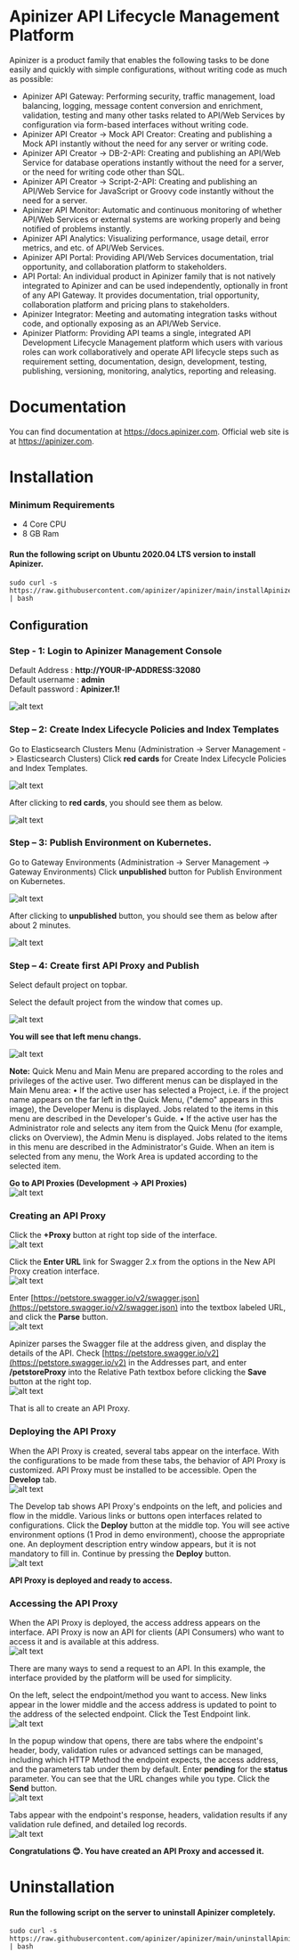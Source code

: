 # Apinizer API Lifecycle Management Platform
Apinizer is a product family that enables the following tasks to be done easily and quickly with simple configurations, without writing code as much as possible:

- Apinizer API Gateway: Performing security, traffic management, load balancing, logging, message content conversion and enrichment, validation, testing and many other tasks related to API/Web Services by configuration via form-based interfaces without writing code.
- Apinizer API Creator → Mock API Creator: Creating and publishing a Mock API instantly without the need for any server or writing code.
- Apinizer API Creator → DB-2-API: Creating and publishing an API/Web Service for database operations instantly without the need for a server, or the need for writing code other than SQL.
- Apinizer API Creator → Script-2-API: Creating and publishing an API/Web Service for JavaScript or Groovy code instantly without the need for a server.
- Apinizer API Monitor: Automatic and continuous monitoring of whether API/Web Services or external systems are working properly and being notified of problems instantly.
- Apinizer API Analytics: Visualizing performance, usage detail, error metrics, and etc. of API/Web Services.
- Apinizer API Portal: Providing API/Web Services documentation, trial opportunity, and collaboration platform to stakeholders.
- API Portal: An individual product in Apinizer family that is not natively integrated to Apinizer and can be used independently, optionally in front of any API Gateway. It provides documentation, trial opportunity, collaboration platform and pricing plans to stakeholders.
- Apinizer Integrator: Meeting and automating integration tasks without code, and optionally exposing as an API/Web Service.
- Apinizer Platform: Providing API teams a single, integrated API Development Lifecycle Management platform which users with various roles can work collaboratively and operate API lifecycle steps such as requirement setting, documentation, design, development, testing, publishing, versioning, monitoring, analytics, reporting and releasing.

# Documentation
You can find documentation at https://docs.apinizer.com. 
Official web site is at https://apinizer.com. 

# Installation
### Minimum Requirements
- 4 Core CPU
- 8 GB Ram
#### Run the following script on Ubuntu 2020.04 LTS version to install Apinizer.
```
sudo curl -s https://raw.githubusercontent.com/apinizer/apinizer/main/installApinizer.sh | bash
```

## Configuration
### Step - 1: Login to Apinizer Management Console

Default Address : **http://YOUR-IP-ADDRESS:32080** <br />
Default username : **admin** <br />
Default password : **Apinizer.1!** <br />

![alt text](https://github.com/apinizer/apinizer/blob/main/images/image-0.png)

### Step – 2: Create Index Lifecycle Policies and Index Templates
Go to Elasticsearch Clusters Menu (Administration -> Server Management -> Elasticsearch Clusters)
Click **red cards** for Create Index Lifecycle Policies and Index Templates.

![alt text](https://github.com/apinizer/apinizer/blob/main/images/image-1.png)

After clicking to **red cards**, you should see them as below.

![alt text](https://github.com/apinizer/apinizer/blob/main/images/image-2.png)

### Step – 3: Publish Environment on Kubernetes.
Go to Gateway Environments (Administration -> Server Management -> Gateway Environments)
Click **unpublished** button for Publish Environment on Kubernetes.

![alt text](https://github.com/apinizer/apinizer/blob/main/images/image-3.png)

After clicking to **unpublished** button, you should see them as below after about 2 minutes.

![alt text](https://github.com/apinizer/apinizer/blob/main/images/image-4.png)

### Step – 4: Create first API Proxy and Publish
Select default project on topbar.<br />

Select the default project from the window that comes up.<br />

![alt text](https://github.com/apinizer/apinizer/blob/main/images/image-5.png)

**You will see that left menu changs.**<br />

![alt text](https://github.com/apinizer/apinizer/blob/main/images/image-6.png)

**Note:** Quick Menu and Main Menu are prepared according to the roles and privileges of the active user.
Two different menus can be displayed in the Main Menu area:
•	If the active user has selected a Project, i.e. if the project name appears on the far left in the Quick Menu, ("demo" appears in this image), the Developer Menu is displayed. Jobs related to the items in this menu are described in the Developer's Guide.
•	If the active user has the Administrator role and selects any item from the Quick Menu (for example, clicks on Overview), the Admin Menu is displayed. Jobs related to the items in this menu are described in the Administrator's Guide.
When an item is selected from any menu, the Work Area is updated according to the selected item.

**Go to API Proxies (Development -> API Proxies)** <br />
![alt text](https://github.com/apinizer/apinizer/blob/main/images/image-7.png)

### Creating an API Proxy
Click the **+Proxy** button at right top side of the interface. <br />
![alt text](https://github.com/apinizer/apinizer/blob/main/images/image-8.png)

Click the **Enter URL** link for Swagger 2.x from the options in the New API Proxy creation interface. <br />
![alt text](https://github.com/apinizer/apinizer/blob/main/images/image-9.png)

Enter [https://petstore.swagger.io/v2/swagger.json](https://petstore.swagger.io/v2/swagger.json) into the textbox labeled URL, and click the **Parse** button. <br />
![alt text](https://github.com/apinizer/apinizer/blob/main/images/image-10.png)

Apinizer parses the Swagger file at the address given, and display the details of the API. Check [https://petstore.swagger.io/v2](https://petstore.swagger.io/v2) in the Addresses part, and enter **/petstoreProxy** into the Relative Path textbox before clicking the **Save** button at the right top. <br />
![alt text](https://github.com/apinizer/apinizer/blob/main/images/image-11.png)

That is all to create an API Proxy. 

### Deploying the API Proxy
When the API Proxy is created, several tabs appear on the interface. With the configurations to be made from these tabs, the behavior of API Proxy is customized. API Proxy must be installed to be accessible.
Open the **Develop** tab. <br />
![alt text](https://github.com/apinizer/apinizer/blob/main/images/image-11.png)

The Develop tab shows API Proxy's endpoints on the left, and policies and flow in the middle. Various links or buttons open interfaces related to configurations.
Click the **Deploy** button at the middle top. You will see active environment options (1 Prod in demo environment), choose the appropriate one. An deployment description entry window appears, but it is not mandatory to fill in. Continue by pressing the **Deploy** button. <br />
![alt text](https://github.com/apinizer/apinizer/blob/main/images/image-12.png)

**API Proxy is deployed and ready to access.**

### Accessing the API Proxy
When the API Proxy is deployed, the access address appears on the interface. API Proxy is now an API for clients (API Consumers) who want to access it and is available at this address. <br />
![alt text](https://github.com/apinizer/apinizer/blob/main/images/image-13.png)

There are many ways to send a request to an API. In this example, the interface provided by the platform will be used for simplicity.

On the left, select the endpoint/method you want to access. New links appear in the lower middle and the access address is updated to point to the address of the selected endpoint. Click the Test Endpoint link. <br />
![alt text](https://github.com/apinizer/apinizer/blob/main/images/image-14.png)

In the popup window that opens, there are tabs where the endpoint's header, body, validation rules or advanced settings can be managed, including which HTTP Method the endpoint expects, the access address, and the parameters tab under them by default.
Enter **pending** for the **status** parameter. You can see that the URL changes while you type. Click the **Send** button.  <br />
![alt text](https://github.com/apinizer/apinizer/blob/main/images/image-15.png)

Tabs appear with the endpoint's response, headers, validation results if any validation rule defined, and detailed log records. <br />
![alt text](https://github.com/apinizer/apinizer/blob/main/images/image-16.png)

**Congratulations 😊. You have created an API Proxy and accessed it.**



# Uninstallation
#### Run the following script on the server to uninstall Apinizer completely.
```
sudo curl -s https://raw.githubusercontent.com/apinizer/apinizer/main/uninstallApinizer.sh | bash
```
